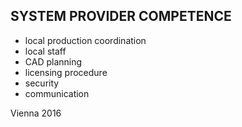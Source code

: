 ## SYSTEM PROVIDER COMPETENCE

+ local production coordination
+ local staff
+ CAD  planning
+ licensing procedure
+ security
+ communication

Vienna 2016